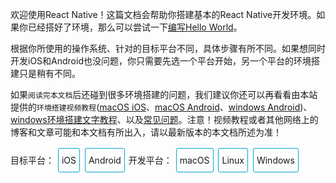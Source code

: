 欢迎使用React Native！这篇文档会帮助你搭建基本的React Native开发环境。如果你已经搭好了环境，那么可以尝试一下[编写Hello World](tutorial.html)。

根据你所使用的操作系统、针对的目标平台不同，具体步骤有所不同。如果想同时开发iOS和Android也没问题，你只需要先选一个平台开始，另一个平台的环境搭建只是稍有不同。

如果`阅读完本文档`后还碰到很多环境搭建的问题，我们建议你还可以再看看由本站提供的`环境搭建视频教程`([macOS iOS](https://ke.qq.com/webcourse/index.html#course_id=197101&term_id=100233637&taid=1220865928921581&vid=a1417i5op7k)、[macOS Android](https://ke.qq.com/webcourse/index.html#course_id=197101&term_id=100233637&taid=1220870223888877&vid=z1417kmxask)、[windows Android](https://ke.qq.com/webcourse/index.html#course_id=197101&term_id=100233637&taid=1220874518856173&vid=d1417tgg1ez))、[windows环境搭建文字教程](http://bbs.reactnative.cn/topic/10)、以及[常见问题](http://bbs.reactnative.cn/topic/130)。注意！视频教程或者其他网络上的博客和文章可能和本文档有所出入，请以最新版本的本文档所述为准！

<div class="toggler">
<style>
.toggler {
  margin-bottom: 10px;
}
.toggler a {
  cursor: pointer;
  display: inline-block;
  padding: 10px 5px;
  margin: 2px;
  border: 1px solid #05A5D1;
  border-radius: 3px;
  text-decoration: none !important;
}
.display-os-mac .toggler .button-mac,
.display-os-linux .toggler .button-linux,
.display-os-windows .toggler .button-windows,
.display-platform-ios .toggler .button-ios,
.display-platform-android .toggler .button-android {
  background-color: #05A5D1;
  color: white;
}
.md-block { display: none; }
.md-block img { max-width:650px; }
.display-platform-ios.display-os-mac .ios.mac,
.display-platform-ios.display-os-linux .ios.linux,
.display-platform-ios.display-os-windows .ios.windows,
.display-platform-android.display-os-mac .android.mac,
.display-platform-android.display-os-linux .android.linux,
.display-platform-android.display-os-windows .android.windows {
  display: block;
}
</style>
<span>目标平台：</span>
<a class="button-ios" onclick="display('platform', 'ios')">iOS</a>
<a class="button-android" onclick="display('platform', 'android')">Android</a>
<span>开发平台：</span>
<a class="button-mac" onclick="display('os', 'mac')">macOS</a>
<a class="button-linux" onclick="display('os', 'linux')">Linux</a>
<a class="button-windows" onclick="display('os', 'windows')">Windows</a>
</div>

<!-- ######### LINUX AND WINDOWS for iOS ##################### -->

<div markdown class="md-block linux windows ios">

## 暂不支持

苹果公司目前只允许在Mac电脑上开发iOS应用。如果你没有Mac电脑，那么只能考虑先开发Android应用了。

![](img/react-native-sorry-not-supported.png)


<!-- ######### MAC for iOS ##################### -->

</div><div markdown class="md-block mac ios android" >

## 安装

### 必需的软件

#### Homebrew

[Homebrew](http://brew.sh/), Mac系统的包管理器，用于安装NodeJS和一些其他必需的工具软件。

```
/usr/bin/ruby -e "$(curl -fsSL https://raw.githubusercontent.com/Homebrew/install/master/install)"
```

译注：在Max OS X 10.11（El Capitan)版本中，homebrew在安装软件时可能会碰到`/usr/local`目录不可写的权限问题。可以使用下面的命令修复：  

```bash
sudo chown -R `whoami` /usr/local
```

#### Node

使用Homebrew来安装[Node.js](https://nodejs.org/).

> React Native目前需要NodeJS 5.0或更高版本。本文发布时Homebrew默认安装的是最新版本，一般都满足要求。

```
brew install node
```

安装完node后建议设置npm镜像以加速后面的过程（或使用科学上网工具）。注意：不要使用cnpm！cnpm安装的模块路径比较奇怪，packager不能正常识别！

```
npm config set registry https://registry.npm.taobao.org --global
npm config set disturl https://npm.taobao.org/dist --global
```

#### Yarn、React Native的命令行工具（react-native-cli）

[Yarn](http://yarnpkg.com)是Facebook提供的替代npm的工具，可以加速node模块的下载。React Native的命令行工具用于执行创建、初始化、更新项目、运行打包服务（packager）等任务。

```
npm install -g yarn react-native-cli
```

安装完yarn后同理也要设置镜像源：

```
yarn config set registry https://registry.npm.taobao.org --global
yarn config set disturl https://npm.taobao.org/dist --global
```

如果你看到`EACCES: permission denied`这样的权限报错，那么请参照上文的homebrew译注，修复`/usr/local`目录的所有权：  

```bash
sudo chown -R `whoami` /usr/local
```


安装完yarn之后就可以用yarn代替npm了，例如用`yarn`代替`npm install`命令，用`yarn add 某第三方库名`代替`npm install --save 某第三方库名`。

</div><div markdown class="md-block mac ios">

#### Xcode

React Native目前需要[Xcode](https://developer.apple.com/xcode/downloads/) 8.0 或更高版本。你可以通过App Store或是到[Apple开发者官网](https://developer.apple.com/xcode/downloads/)上下载。这一步骤会同时安装Xcode IDE和Xcode的命令行工具。

> 虽然一般来说命令行工具都是默认安装了，但你最好还是启动Xcode，并在`Xcode | Preferences | Locations`菜单中检查一下是否装有某个版本的`Command Line Tools`。Xcode的命令行工具中也包含一些必须的工具，比如`git`等。

</div><div markdown class="md-block mac android" >

#### Android Studio

React Native目前需要[Android Studio](http://developer.android.com/sdk/index.html)2.0或更高版本。

> Android Studio需要Java Development Kit [JDK] 1.8（暂不支持更高版本）。你可以在命令行中输入
> `javac -version`来查看你当前安装的JDK版本。如果版本不合要求，则可以到
> [官网](http://www.oracle.com/technetwork/java/javase/downloads/jdk8-downloads-2133151.html)上下载。

Android Studio包含了运行和测试React Native应用所需的Android SDK和模拟器。

> 除非特别注明，请不要改动安装过程中的选项。比如Android Studio默认安装了
> `Android Support Repository`，而这也是React Native必须的（否则在react-native run-android时会报appcompat-v7包找不到的错误）。

安装过程中有一些需要改动的选项：

- 选择`Custom`选项：

![custom installation](img/react-native-android-studio-custom-install.png)

- 勾选`Performance`和`Android Virtual Device`

![additional installs](img/react-native-android-studio-additional-installs.png)

- 安装完成后，在Android Studio的启动欢迎界面中选择`Configure | SDK Manager`。

![configure sdk](img/react-native-android-studio-configure-sdk.png)

- 在`SDK Platforms`窗口中，选择`Show Package Details`，然后在`Android 6.0 (Marshmallow)`中勾选`Google APIs`、`Android SDK Platform 23`、`Intel x86 Atom System Image`、`Intel x86 Atom_64 System Image`以及`Google APIs Intel x86 Atom_64 System Image`。

![platforms](img/react-native-android-studio-android-sdk-platforms.png)

- 在`SDK Tools`窗口中，选择`Show Package Details`，然后在`Android SDK Build Tools`中勾选`Android SDK Build-Tools 23.0.1`（必须是这个版本）。然后还要勾选最底部的`Android Support Repository`.

![build tools](img/react-native-android-studio-android-sdk-build-tools.png)

#### ANDROID_HOME环境变量

确保`ANDROID_HOME`环境变量正确地指向了你安装的Android SDK的路径。具体的做法是把下面的命令加入到`~/.bash_profile`文件中：(__译注__：~表示用户目录，即`/Users/你的用户名/`，而小数点开头的文件在Finder中是隐藏的，并且这个文件有可能并不存在。请在终端下使用`vi ~/.bash_profile`命令创建或编辑。如不熟悉vi操作，请点击[这里](http://www.eepw.com.cn/article/48018.htm)学习）。如果你的命令行不是bash，而是例如zsh等其他，请使用对应的配置文件。

```
# 如果你不是通过Android Studio安装的sdk，则其路径可能不同，请自行确定清楚。
export ANDROID_HOME=~/Library/Android/sdk
```  

然后使用下列命令使其立即生效（否则重启后才生效）：  

```bash
source ~/.bash_profile
```

可以使用`echo $ANDROID_HOME`检查此变量是否已正确设置。

</div>
<div markdown class="md-block mac ios android">

### 推荐安装的工具

#### Watchman

[Watchman](https://facebook.github.io/watchman/docs/install.html)是由Facebook提供的监视文件系统变更的工具。安装此工具可以提高开发时的性能（packager可以快速捕捉文件的变化从而实现实时刷新）。译注：此工具官方虽然是`推荐`安装，但在实践中，我们认为此工具是`必须`安装，否则可能无法正常开发。

```
brew install watchman
```

#### Flow

[Flow](http://www.flowtype.org)是一个静态的JS类型检查工具。译注：你在很多示例中看到的奇奇怪怪的冒号问号，以及方法参数中像类型一样的写法，都是属于这个flow工具的语法。这一语法并不属于ES标准，只是Facebook自家的代码规范。所以新手可以直接跳过（即不需要安装这一工具，也不建议去费力学习flow相关语法）。


```
brew install flow
```

</div><div markdown class="md-block mac android">

#### 将Android SDK的Tools目录添加到`PATH`变量中

你可以把Android SDK的tools和platform-tools目录添加到`PATH`变量中，以便在终端中运行一些Android工具，例如`android avd`或是`adb logcat`等。具体做法仍然是在`~/.bash_profile`中添加：

```
export PATH=$PATH:$ANDROID_HOME/tools:$ANDROID_HOME/platform-tools
```

### 其他可选的安装项

#### Git

Git版本控制。如果你已经安装过[Xcode](https://developer.apple.com/xcode/)，则Git也已经一并安装了。如若没有，则使用下列命令安装：

```
brew install git
```

</div><div markdown class="md-block mac ios android">

#### Nuclide

[Nuclide](http://nuclide.io)（此链接需要科学上网）是由Facebook提供的基于atom的集成开发环境，可用于编写、[运行](http://nuclide.io/docs/platforms/react-native/#running-applications)和
[调试](http://nuclide.io/docs/platforms/react-native/#debugging)React Native应用。

点击这里阅读[Nuclide的入门文档](http://nuclide.io/docs/quick-start/getting-started/)。

译注：我们更推荐使用[WebStorm](https://www.jetbrains.com/webstorm/)或[Sublime Text](http://www.sublimetext.com/)或[Visual Studio Code](https://code.visualstudio.com/)来编写React Native应用。所有这些开发工具都是跨平台的。其中webstorm是收费的，体量较大，功能较多，基本无需配置。其他工具免费，相对轻量，但或多或少需要下载插件和配置。

</div><div markdown class="md-block mac android">

#### Genymotion

比起Android Studio自带的原装模拟器，Genymotion是一个性能更好的选择，但它只对个人用户免费。

1. 下载和安装[Genymotion](https://www.genymotion.com/download)（genymotion需要依赖VirtualBox虚拟机，下载选项中提供了包含VirtualBox和不包含的选项，请按需选择）。
2. 打开Genymotion。如果你还没有安装VirtualBox，则此时会提示你安装。
3. 创建一个新模拟器并启动。
4. 启动React Native应用后，可以按下⌘+M来打开开发者菜单。

</div>
<div markdown class="md-block linux windows android">

## 安装

### 必需的软件

</div><div markdown class="md-block windows android">

#### Chocolatey

[Chocolatey](https://chocolatey.org)是一个Windows上的包管理器，类似于linux上的`yum`和
`apt-get`。 你可以在其[官方网站](https://chocolatey.org)上查看具体的使用说明。一般的安装步骤应该是下面这样：

```
@powershell -NoProfile -ExecutionPolicy Bypass -Command "iex ((new-object net.webclient).DownloadString('https://chocolatey.org/install.ps1'))" && SET PATH=%PATH%;%ALLUSERSPROFILE%\chocolatey\bin
```

> 一般来说，使用Chocolatey来安装软件的时候，需要以管理员的身份来运行命令提示符窗口。译注：chocolatey的网站可能在国内访问困难，导致上述安装命令无法正常完成。请使用稳定的翻墙工具。
> 如果你实在装不上这个工具，也不要紧。下面所需的python2和nodejs你可以分别单独去对应的官方网站下载安装即可。

#### Python 2

打开命令提示符窗口，使用Chocolatey来安装Python 2.

> 注意目前不支持Python 3版本。

```
choco install python2
```

</div><div markdown class="md-block linux windows android">

#### Node

</div><div markdown class="md-block linux android">

请参照Node的[官方文档](https://nodejs.org/en/download/package-manager/)来在对应的Linux发行版上安装Node 6或更高的版本。

</div><div markdown class="md-block windows android">

打开命令提示符窗口，使用Chocolatey来安装NodeJS。

```
choco install nodejs.install
```

安装完node后建议设置npm镜像以加速后面的过程（或使用科学上网工具）。注意：不要使用cnpm！cnpm安装的模块路径比较奇怪，packager不能正常识别！

```
npm config set registry https://registry.npm.taobao.org --global
npm config set disturl https://npm.taobao.org/dist --global
```

</div><div markdown class="md-block windows linux android">

#### Yarn、React Native的命令行工具（react-native-cli）

[Yarn](http://yarnpkg.com)是Facebook提供的替代npm的工具，可以加速node模块的下载。React Native的命令行工具用于执行创建、初始化、更新项目、运行打包服务（packager）等任务。

```
npm install -g yarn react-native-cli
```

安装完yarn后同理也要设置镜像源：

```
yarn config set registry https://registry.npm.taobao.org --global
yarn config set disturl https://npm.taobao.org/dist --global
```

> 如果你遇到`EACCES: permission denied`权限错误，可以尝试运行下面的命令（限linux系统）：
> `sudo npm install -g yarn react-native-cli`.

安装完yarn之后就可以用yarn代替npm了，例如用`yarn`代替`npm install`命令，用`yarn add 某第三方库名`代替`npm install --save 某第三方库名`。

> 注意：目前npm5（发文时最新版本为5.0.4）存在安装新库时会删除其他库的问题，导致项目无法正常运行。请尽量使用yarn代替npm操作。


#### Android Studio

React Native目前需要[Android Studio](http://developer.android.com/sdk/index.html)2.0或更高版本。

> Android Studio需要Java Development Kit [JDK] 1.8（暂不支持更高版本）。你可以在命令行中输入
> `javac -version`来查看你当前安装的JDK版本。如果版本不合要求，则可以到
> [官网](http://www.oracle.com/technetwork/java/javase/downloads/jdk8-downloads-2133151.html)上下载。
> 或是使用包管理器来安装（比如`choco install jdk8`或是
> `apt-get install default-jdk`）

Android Studio包含了运行和测试React Native应用所需的Android SDK和模拟器。

> 除非特别注明，请不要改动安装过程中的选项。比如Android Studio默认安装了
> `Android Support Repository`，而这也是React Native必须的（否则在react-native run-android时会报appcompat-v7包找不到的错误）。

</div><div markdown class="md-block linux android">

安装过程中有一些需要改动的选项：

- 选择`Custom`选项：

![custom installation](img/react-native-android-studio-custom-install-linux.png)

- 选择`Android Virtual Device`

![additional installs](img/react-native-android-studio-additional-installs-linux.png)

</div><div markdown class="md-block windows android">

- 确定所有安装都勾选了，尤其是`Android SDK`和`Android Device Emulator`。

- 在初步安装完成后，选择`Custom`安装项：

![custom installation](img/react-native-android-studio-custom-install-windows.png)

- 检查已安装的组件，尤其是模拟器和HAXM加速驱动。

![verify installs](img/react-native-android-studio-verify-installs-windows.png)

</div><div markdown class="md-block windows linux android">

- 安装完成后，在Android Studio的欢迎界面中选择`Configure | SDK Manager`。

</div><div markdown class="md-block linux android">

![configure sdk](img/react-native-android-studio-configure-sdk-linux.png)

</div><div markdown class="md-block windows android">

![configure sdk](img/react-native-android-studio-configure-sdk-windows.png)

</div><div markdown class="md-block windows linux android">

- 在`SDK Platforms`窗口中，选择`Show Package Details`，然后在`Android 6.0 (Marshmallow)`中勾选`Google APIs`、`Android SDK Platform 23`、`Intel x86 Atom System Image`、`Intel x86 Atom_64 System Image`以及`Google APIs Intel x86 Atom_64 System Image`。

</div><div markdown class="md-block linux android">

![platforms](img/react-native-android-studio-android-sdk-platforms-linux.png)

</div><div markdown class="md-block windows android">

![platforms](img/react-native-android-studio-android-sdk-platforms-windows.png)

</div><div markdown class="md-block windows linux android">

- 在`SDK Tools`窗口中，选择`Show Package Details`，然后在`Android SDK Build Tools`中勾选`Android SDK Build-Tools 23.0.1`（必须包含有这个版本。当然如果其他插件需要其他版本，你可以同时安装其他多个版本）。然后还要勾选最底部的`Android Support Repository`.

</div><div markdown class="md-block linux android">

![build tools](img/react-native-android-studio-android-sdk-build-tools-linux.png)

</div><div markdown class="md-block windows android">

![build tools](img/react-native-android-studio-android-sdk-build-tools-windows.png)

</div><div markdown class="md-block windows linux android">


#### ANDROID_HOME环境变量

确保`ANDROID_HOME`环境变量正确地指向了你安装的Android SDK的路径。

</div><div markdown class="md-block linux android">

具体的做法是把下面的命令加入到`~/.bashrc`、`~/.bash_profile`文件中。如果你使用的是其他的shell，则选择对应的配置文件:

```
# 如果你不是通过Android Studio安装的sdk，则其路径可能不同，请自行确定清楚。
export ANDROID_HOME=~/Library/Android/sdk
```

然后使用下列命令使其立即生效（否则重启后才生效）：  

```bash
source ~/.bash_profile
```

可以使用`echo $ANDROID_HOME`检查此变量是否已正确设置。

</div><div markdown class="md-block windows android">

打开`控制面板` -> `系统和安全` -> `系统` -> `高级系统设置` ->
`高级` -> `环境变量` -> `新建`

> 具体的路径可能和下图不一致，请自行确认。

![env variable](img/react-native-android-sdk-environment-variable-windows.png)

> 你需要关闭现有的命令符提示窗口然后重新打开，这样新的环境变量才能生效。

</div><div markdown class="md-block linux windows android">

### 推荐安装的工具

</div><div markdown class="md-block linux android">

#### Watchman

[Watchman](https://facebook.github.io/watchman/docs/install.html)是由Facebook提供的监视文件系统变更的工具。安装此工具可以提高开发时的性能（packager可以快速捕捉文件的变化从而实现实时刷新）。

> 安装watchman还可以避免node的一个与文件监视有关的bug。

在终端中输入以下命令来编译并安装watchman:

```
git clone https://github.com/facebook/watchman.git
cd watchman
git checkout v4.5.0  # 这是本文发布时的最新版本，请自行选择更新的版本
./autogen.sh
./configure
make
sudo make install
```

#### Flow

[Flow](http://www.flowtype.org)是一个静态的JS类型检查工具。译注：你在很多示例中看到的奇奇怪怪的冒号问号，以及方法参数中像类型一样的写法，都是属于这个flow工具的语法。这一语法并不属于ES标准，只是Facebook自家的代码规范。所以新手可以直接跳过（即不需要安装这一工具，也不建议去费力学习flow相关语法）。

在终端中输入以下命令来安装flow:

```
npm install -g flow-bin
```

</div>
<div markdown class="md-block mac windows linux android">

#### Gradle Daemon

开启[Gradle Daemon](https://docs.gradle.org/2.9/userguide/gradle_daemon.html)可以极大地提升java代码的增量编译速度。

</div>
<div markdown class="md-block mac linux android">

```
touch ~/.gradle/gradle.properties && echo "org.gradle.daemon=true" >> ~/.gradle/gradle.properties
```

</div>
<div markdown class="md-block windows android">

```
(if not exist "%USERPROFILE%/.gradle" mkdir "%USERPROFILE%/.gradle") && (echo org.gradle.daemon=true >> "%USERPROFILE%/.gradle/gradle.properties")
```

</div>
<div markdown class="md-block linux android">

#### Android模拟器加速器

在安装Android Studio时你可能会看到下面这样的提示：

![accelerator](img/react-native-android-studio-kvm-linux.png)

如果你的系统支持KVM，那就应该安装[Intel的Android模拟器加速器](https://software.intel.com/en-us/android/articles/speeding-up-the-android-emulator-on-intel-architecture#_Toc358213272)。

</div><div markdown class="md-block windows linux android">

#### 将Android SDK的Tools目录添加到`PATH`变量中

你可以把Android SDK的tools和platform-tools目录添加到`PATH`变量中，以便在终端中运行一些Android工具，例如`android avd`或是`adb logcat`等。

</div><div markdown class="md-block linux android">

在`~/.bashrc`或是`~/.bash_profile`文件中添加：

```
# 你的具体路径可能有所不同，请自行确认。
PATH="~/Android/Sdk/tools:~/Android/Sdk/platform-tools:${PATH}"
export PATH
```

</div><div markdown class="md-block windows android">

打开`控制面板` -> `系统和安全` -> `系统` -> `高级系统设置` ->
`高级` -> `环境变量` -> 选中`PATH` -> 双击进行编辑

> 注意你的具体路径可能和下图不同

![env variable](img/react-native-android-tools-environment-variable-windows.png)

</div><div markdown class="md-block windows linux android">

### 可选的安装项

#### Git

</div><div markdown class="md-block linux android">

[使用包管理器](https://git-scm.com/download/linux)来安装Git
(例如`sudo apt-get install git-all`).

</div><div markdown class="md-block windows android">

你可以使用Chocolatey来安装`git`:

```
choco install git
```

另外你也可以直接去下载[Git for Windows](https://git-for-windows.github.io/)。
在安装过程中注意勾选"Run Git from Windows Command Prompt"，这样才会把`git`命令添加到`PATH`环境变量中。

</div><div markdown class="md-block linux android">

#### Nuclide

[Nuclide](http://nuclide.io)（此链接需要科学上网）是由Facebook提供的基于atom的集成开发环境，可用于编写、[运行](http://nuclide.io/docs/platforms/react-native/#running-applications)和
[调试](http://nuclide.io/docs/platforms/react-native/#debugging)React Native应用。

点击这里阅读[Nuclide的入门文档](http://nuclide.io/docs/quick-start/getting-started/)。

译注：我们更推荐使用[WebStorm](https://www.jetbrains.com/webstorm/)或[Sublime Text](http://www.sublimetext.com/)来编写React Native应用。

</div><div markdown class="md-block linux windows android">

#### Genymotion

比起Android Studio自带的原装模拟器，Genymotion是一个性能更好的选择，但它只对个人用户免费。

1. 下载和安装[Genymotion](https://www.genymotion.com/download)（genymotion需要依赖VirtualBox虚拟机，下载选项中提供了包含VirtualBox和不包含的选项，请按需选择）。
2. 打开Genymotion。如果你还没有安装VirtualBox，则此时会提示你安装。
3. 创建一个新模拟器并启动。
4. 启动React Native应用后，可以按下F1来打开开发者菜单。

</div><div markdown class="md-block windows android">

#### Visual Studio Emulator for Android

[Visual Studio Emulator for Android](https://www.visualstudio.com/zh-cn/features/msft-android-emulator-vs.aspx#中国 (简体中文))是利用了Hyper-V技术进行硬件加速的免费android模拟器。也是Android Studio自带的原装模拟器之外的一个很好的选择。而且你并不需要安装Visual Studio。
在用于React Native开发前，需要先在注册表中进行一些修改：

1. 打开运行命令（按下Windows+R键）
2. 输入`regedit.exe`然后回车
3. 在注册表编辑器中找到`HKEY_LOCAL_MACHINE\SOFTWARE\Wow6432Node\Android SDK Tools`条目
4. 右键点击`Android SDK Tools`，选择`新建 > 字符串值`
5. 名称设为`Path`
6. 双击`Path`，将其值设为你的Android SDK的路径。（例如`C:\Program Files\Android\sdk`）

</div>
<div markdown class="md-block mac ios android">

## 测试安装

</div><div markdown class="md-block mac ios">


**！！！注意！！！**：init命令默认会创建最新的版本，而目前最新的0.45及以上版本需要下载boost等几个第三方库编译。这些库在国内即便翻墙也很难下载成功，导致很多人`无法运行iOS项目`！！！中文网在论坛中提供了这些库的[国内下载链接](http://bbs.reactnative.cn/topic/4301/)。如果你嫌麻烦，又没有对新版本的需求，那么可以暂时创建`0.44.3`的版本。

> 提示：你可以使用`--version`参数（注意是`两`个杠）创建指定版本的项目。例如`react-native init MyApp --version 0.44.3`。注意版本号必须精确到两个小数点。

```
react-native init AwesomeProject
cd AwesomeProject
react-native run-ios
```

> 提示：如果run-ios无法正常运行，请使用Xcode运行来查看具体错误（run-ios的报错没有任何具体信息）。

你也可以在[Nuclide](http://nuclide.io)中打开[`AwesomeProject`](http://nuclide.io/docs/quick-start/getting-started/#adding-a-project)文件夹
然后[运行](http://nuclide.io/docs/platforms/react-native/#command-line)，或是双击`ios/AwesomeProject.xcodeproj`文件然后在Xcode中点击`Run`按钮。

</div><div markdown class="md-block mac android">

```
react-native init AwesomeProject
cd AwesomeProject
react-native run-android
```

如果你在设备上看到了红屏报错，请参阅[在设备上运行](running-on-device-android.html#content)。

> 提示：你可以使用`--version`参数创建指定版本的项目。例如`react-native init MyApp --version 0.39.2`。注意版本号必须精确到两个小数点。

你也可以在[Nuclide](http://nuclide.io)中打开[`AwesomeProject`](http://nuclide.io/docs/quick-start/getting-started/#adding-a-project)文件夹然后[运行](http://nuclide.io/docs/platforms/react-native/#command-line)。

</div><div markdown class="md-block mac ios android">

### 修改项目

现在你已经成功运行了项目，我们可以开始尝试动手改一改了：

</div><div markdown class="md-block mac ios">

- 使用你喜欢的编辑器打开`App.js`并随便改上几行。
- 在iOS Emulator中按下`⌘-R`就可以刷新APP并看到你的最新修改！

</div><div markdown class="md-block mac android">

- 使用你喜欢的文本编辑器打开`App.js`并随便改上几行
- 按两下R键，或是用Menu键（通常是F2，在Genymotion模拟器中是`⌘+M`）打开开发者菜单，然后选择 *Reload JS* 就可以看到你的最新修改。
- 在终端下运行`adb logcat *:S ReactNative:V ReactNativeJS:V`可以看到你的应用的日志。

</div><div markdown class="md-block mac ios android">

### 完成了！

恭喜！你已经成功运行并修改了你的第一个React Native应用。

![](img/react-native-congratulations.png)

</div><div markdown class="md-block windows linux android">

## 测试安装

```
react-native init AwesomeProject
cd AwesomeProject
react-native run-android
```

如果你在设备上看到了红屏报错，请参阅[在设备上运行](running-on-device-android.html#content)。

> 提示：你可以使用`--version`参数创建指定版本的项目。例如`react-native init MyApp --version 0.44.3`。注意版本号必须精确到两个小数点。

__Windows用户请注意，请不要在命令行默认的System32目录中init项目！会有各种权限限制导致不能运行！__
</div>
<div markdown class="md-block windows linux android">

### 修改项目

现在你已经成功运行了项目，我们可以开始尝试动手改一改了：

- 使用你喜欢的文本编辑器打开`App.js`并随便改上几行
- 按两下R键，或是用Menu键（通常是F2，在Genymotion模拟器中是`⌘+M`）打开开发者菜单，然后选择 *Reload JS* 就可以看到你的最新修改。
- 在终端下运行`adb logcat *:S ReactNative:V ReactNativeJS:V`可以看到你的应用的日志。

### 完成了！

恭喜！你已经成功运行并修改了你的第一个React Native应用。

![](img/react-native-congratulations.png)

</div><div markdown class="md-block mac ios android">

## 接下来

</div><div markdown class="md-block mac ios">

- 如果你想要在真机上运行应用，请参阅[在设备上运行](running-on-device-ios.html#content)。

</div><div markdown class="md-block mac android">

- 如果你想要在真机上运行应用，请参阅[在设备上运行](running-on-device-android.html#content)。

</div><div markdown class="md-block mac ios android">

- 如果你碰到了一些问题，请参阅[常见问题](http://bbs.reactnative.cn/topic/130)。


</div><div markdown class="md-block windows linux android">

## 接下来

- 如果你想要在真机上运行应用，请参阅[在设备上运行](running-on-device-android.html#content)。

- 如果你碰到了一些问题，请参阅[常见问题](http://bbs.reactnative.cn/topic/130)。

</div>
<script class="markdown-script">
window.display = function (type, value) {
  var container = document.querySelector('.md-block').parentNode;
  container.className = 'display-' + type + '-' + value + ' ' +
    container.className.replace(RegExp('display-' + type + '-[a-z]+ ?'), '');
}

// If we are coming to the page with a hash in it (i.e. from a search, for example), try to get
// us as close as possible to the correct platform and dev os using the hashtag and block walk up.
var foundHash = false;
if (window.location.hash !== '' && window.location.hash !== 'content') { // content is default
  var hashLinks = document.querySelectorAll('a.hash-link');
  for (var i = 0; i < hashLinks.length && !foundHash; ++i) {
    if (hashLinks[i].hash === window.location.hash) {
      var parent = hashLinks[i].parentElement;
      while (parent) {
        if (parent.tagName === 'BLOCK') {
          var devOS = null;
          var targetPlatform = null;
          // Could be more than one target os and dev platform, but just choose some sort of order
          // of priority here.

          // Dev OS
          if (parent.className.indexOf('mac') > -1) {
            devOS = 'mac';
          } else if (parent.className.indexOf('linux') > -1) {
            devOS = 'linux';
          } else if (parent.className.indexOf('windows') > -1) {
            devOS = 'windows';
          } else {
            break; // assume we don't have anything.
          }

          // Target Platform
          if (parent.className.indexOf('ios') > -1) {
            targetPlatform = 'ios';
          } else if (parent.className.indexOf('android') > -1) {
            targetPlatform = 'android';
          } else {
            break; // assume we don't have anything.
          }
          // We would have broken out if both targetPlatform and devOS hadn't been filled.
          display('os', devOS);
          display('platform', targetPlatform);      
          foundHash = true;
          break;
        }
        parent = parent.parentElement;
      }
    }
  }
}
// Do the default if there is no matching hash
if (!foundHash) {
  var isMac = navigator.platform === 'MacIntel';
  var isWindows = navigator.platform === 'Win32';
  display('os', isMac ? 'mac' : (isWindows ? 'windows' : 'linux'));
  display('platform', isMac ? 'ios' : 'android');
}
</script>
